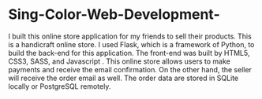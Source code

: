 # Sing-Color-Web-Development-

I built this online store application for my friends to sell their products. This is a handicraft online store. I used Flask, which is a framework of Python, to build the back-end for this application. The front-end was built by HTML5, CSS3, SASS, and Javascript . This online store allows users to make payments and receive the email confirmation. On the other hand, the seller will receive the order email as well. The order data are stored in SQLite locally or PostgreSQL remotely. 